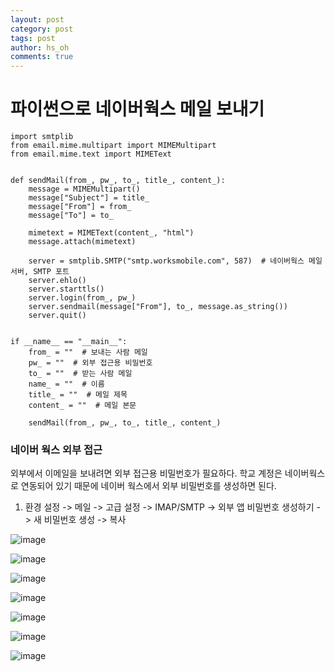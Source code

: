 ```yaml
---
layout: post
category: post
tags: post
author: hs_oh
comments: true
---
```


# 파이썬으로 네이버웍스 메일 보내기

```
import smtplib
from email.mime.multipart import MIMEMultipart
from email.mime.text import MIMEText


def sendMail(from_, pw_, to_, title_, content_):
    message = MIMEMultipart()
    message["Subject"] = title_
    message["From"] = from_
    message["To"] = to_

    mimetext = MIMEText(content_, "html")
    message.attach(mimetext)

    server = smtplib.SMTP("smtp.worksmobile.com", 587)  # 네이버웍스 메일 서버, SMTP 포트
    server.ehlo()
    server.starttls()
    server.login(from_, pw_)
    server.sendmail(message["From"], to_, message.as_string())
    server.quit()


if __name__ == "__main__":
    from_ = ""  # 보내는 사람 메일
    pw_ = ""  # 외부 접근용 비밀번호
    to_ = ""  # 받는 사람 메일
    name_ = ""  # 이름
    title_ = ""  # 메일 제목
    content_ = ""  # 메일 본문

    sendMail(from_, pw_, to_, title_, content_)

```

### 네이버 웍스 외부 접근 
외부에서 이메일을 보내려면 외부 접근용 비밀번호가 필요하다. 학교 계정은 네이버웍스로 연동되어 있기 때문에 네이버 웍스에서 외부 비밀번호를 생성하면 된다. 

1. 환경 설정 -> 메일 -> 고급 설정 -> IMAP/SMTP -> 외부 앱 비밀번호 생성하기 -> 새 비밀번호 생성 -> 복사

![image](https://github.com/speech-team-korea/speech-team-korea.github.io/assets/43984708/cec2bd78-ed28-4665-a99a-462d5ffd626c)

![image](https://github.com/speech-team-korea/speech-team-korea.github.io/assets/43984708/eb47ea57-4294-46f3-b77a-21c3b86330f8)

![image](https://github.com/speech-team-korea/speech-team-korea.github.io/assets/43984708/31188a0e-e25b-432b-ba66-a0e385309856)

![image](https://github.com/speech-team-korea/speech-team-korea.github.io/assets/43984708/17d17cc0-dc9b-4568-ab31-2f657aad192d)

![image](https://github.com/speech-team-korea/speech-team-korea.github.io/assets/43984708/b3e2325c-1314-4d04-a45f-35c1e28f81b1)

![image](https://github.com/speech-team-korea/speech-team-korea.github.io/assets/43984708/43509be1-4b99-417b-9264-ecbda88b59a7)

![image](https://github.com/speech-team-korea/speech-team-korea.github.io/assets/43984708/05f3b51e-7f60-4862-8f62-c9ed392e76bf)

